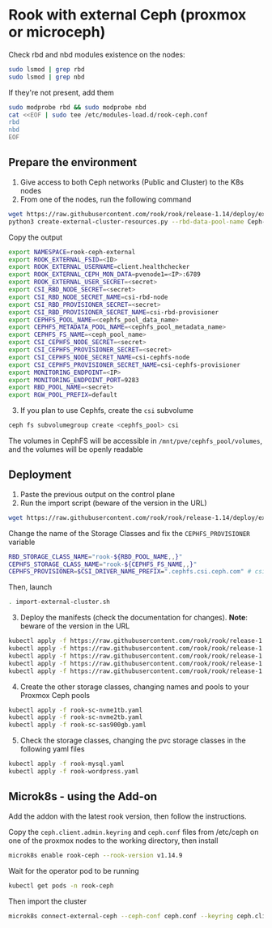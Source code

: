 # Rook with external Ceph (proxmox or microceph)

Check rbd and nbd modules existence on the nodes:

```bash
sudo lsmod | grep rbd
sudo lsmod | grep nbd
```

If they're not present, add them

```bash
sudo modprobe rbd && sudo modprobe nbd
cat <<EOF | sudo tee /etc/modules-load.d/rook-ceph.conf
rbd
nbd
EOF
```

## Prepare the environment

1. Give access to both Ceph networks (Public and Cluster) to the K8s nodes
2. From one of the nodes, run the following command

```bash
wget https://raw.githubusercontent.com/rook/rook/release-1.14/deploy/examples/create-external-cluster-resources.py -O create-external-cluster-resources.py
python3 create-external-cluster-resources.py --rbd-data-pool-name Ceph-NVMe2TB  --cephfs-filesystem-name Cephfs-SSD2T --namespace rook-ceph-external --format bash 
```

Copy the output

```bash
export NAMESPACE=rook-ceph-external
export ROOK_EXTERNAL_FSID=<ID>
export ROOK_EXTERNAL_USERNAME=client.healthchecker
export ROOK_EXTERNAL_CEPH_MON_DATA=pvenode1=<IP>:6789
export ROOK_EXTERNAL_USER_SECRET=<secret>
export CSI_RBD_NODE_SECRET=<secret>
export CSI_RBD_NODE_SECRET_NAME=csi-rbd-node
export CSI_RBD_PROVISIONER_SECRET=<secret>
export CSI_RBD_PROVISIONER_SECRET_NAME=csi-rbd-provisioner
export CEPHFS_POOL_NAME=<cephfs_pool_data_name>
export CEPHFS_METADATA_POOL_NAME=<cephfs_pool_metadata_name>
export CEPHFS_FS_NAME=<ceph_pool_name>
export CSI_CEPHFS_NODE_SECRET=<secret>
export CSI_CEPHFS_PROVISIONER_SECRET=<secret>
export CSI_CEPHFS_NODE_SECRET_NAME=csi-cephfs-node
export CSI_CEPHFS_PROVISIONER_SECRET_NAME=csi-cephfs-provisioner
export MONITORING_ENDPOINT=<IP>
export MONITORING_ENDPOINT_PORT=9283
export RBD_POOL_NAME=<secret>
export RGW_POOL_PREFIX=default
```

3. If you plan to use Cephfs, create the `csi` subvolume

```bash
ceph fs subvolumegroup create <cephfs_pool> csi
```

The volumes in CephFS will be accessible in `/mnt/pve/cephfs_pool/volumes`, and the volumes will be openly readable

## Deployment

1. Paste the previous output on the control plane
2. Run the import script (beware of the version in the URL)

```bash
wget https://raw.githubusercontent.com/rook/rook/release-1.14/deploy/examples/import-external-cluster.sh -O import-external-cluster.sh
```

Change the name of the Storage Classes and fix the `CEPHFS_PROVISIONER` variable

```bash
RBD_STORAGE_CLASS_NAME="rook-${RBD_POOL_NAME,,}"
CEPHFS_STORAGE_CLASS_NAME="rook-${CEPHFS_FS_NAME,,}"
CEPHFS_PROVISIONER=$CSI_DRIVER_NAME_PREFIX=".cephfs.csi.ceph.com" # csi-provisioner-name
```

Then, launch

```bash
. import-external-cluster.sh
```

3. Deploy the manifests (check the documentation for changes). **Note**: beware of the version in the URL

```bash
kubectl apply -f https://raw.githubusercontent.com/rook/rook/release-1.14/deploy/examples/common.yaml
kubectl apply -f https://raw.githubusercontent.com/rook/rook/release-1.14/deploy/examples/crds.yaml
kubectl apply -f https://raw.githubusercontent.com/rook/rook/release-1.14/deploy/examples/operator.yaml
kubectl apply -f https://raw.githubusercontent.com/rook/rook/release-1.14/deploy/examples/common-external.yaml
kubectl apply -f https://raw.githubusercontent.com/rook/rook/release-1.14/deploy/examples/cluster-external.yaml
```

4. Create the other storage classes, changing names and pools to your Proxmox Ceph pools

```bash
kubectl apply -f rook-sc-nvme1tb.yaml
kubectl apply -f rook-sc-nvme2tb.yaml
kubectl apply -f rook-sc-sas900gb.yaml
```

5. Check the storage classes, changing the pvc storage classes in the following yaml files

```bash
kubectl apply -f rook-mysql.yaml
kubectl apply -f rook-wordpress.yaml
```

## Microk8s - using the Add-on

Add the addon with the latest rook version, then follow the instructions.

Copy the `ceph.client.admin.keyring` and `ceph.conf` files from /etc/ceph on one of the proxmox nodes to the working directory, then install

```bash
microk8s enable rook-ceph --rook-version v1.14.9
```

Wait for the operator pod to be running

```bash
kubectl get pods -n rook-ceph
```

Then import the cluster

```bash
microk8s connect-external-ceph --ceph-conf ceph.conf --keyring ceph.client.admin.keyring --rbd-pool Ceph-NVMe2TB
```
